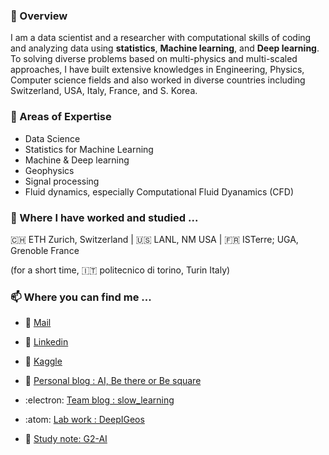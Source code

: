 ### 🦋 Overview 
I am a data scientist and a researcher with computational skills of coding and analyzing data using **statistics**, **Machine learning**, and **Deep learning**. To solving diverse problems based on multi-physics and multi-scaled approaches, I have built extensive knowledges in Engineering, Physics, Computer science fields and also worked in diverse countries including Switzerland, USA, Italy, France, and S. Korea. 

### 🌴 Areas of Expertise
 - Data Science
 - Statistics for Machine Learning
 - Machine & Deep learning
 - Geophysics
 - Signal processing
 - Fluid dynamics, especially Computational Fluid Dyanamics (CFD)

### :round_pushpin: Where I have worked and studied ...
🇨🇭 ETH Zurich, Switzerland | :us: LANL, NM USA | :fr: ISTerre; UGA, Grenoble France

(for a short time, :it: politecnico di torino, Turin Italy)

### :mailbox: Where you can find me ... 
+ :envelope_with_arrow: [Mail](soyoun.son@gmail.com) 

+ :handshake: [Linkedin](https://www.linkedin.com/in/soyounson)

+ :duck: [Kaggle](https://www.kaggle.com/soyounson)

+ :rainbow: [Personal blog : AI, Be there or Be square](https://soyounson.tistory.com/)

+ :electron: [Team blog : slow_learning](https://slow-learning.tistory.com/)

+ :atom: [Lab work : DeepIGeos](https://github.com/HITLAB-DeepIGeoS/DeepIGeoS)

+ :mage: [Study note: G2-AI](https://github.com/G2-AI)

